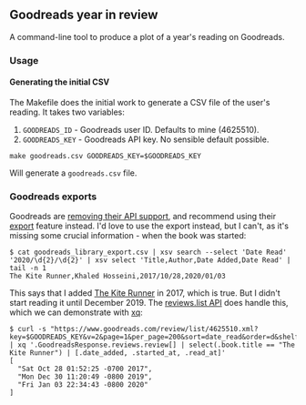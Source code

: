 ## Goodreads year in review

A command-line tool to produce a plot of a year's reading on Goodreads.

### Usage

#### Generating the initial CSV

The Makefile does the initial work to generate a CSV file of the user's
reading. It takes two variables:

1. `GOODREADS_ID` - Goodreads user ID. Defaults to mine (4625510).
2. `GOODREADS_KEY` - Goodreads API key. No sensible default possible.

```shell
make goodreads.csv GOODREADS_KEY=$GOODREADS_KEY
```

Will generate a `goodreads.csv` file.

### Goodreads exports

Goodreads are [removing their API support][api], and recommend using their
[export] feature instead. I'd love to use the export instead, but I can't, as
it's missing some crucial information - when the book was started:

```shell
$ cat goodreads_library_export.csv | xsv search --select 'Date Read' '2020/\d{2}/\d{2}' | xsv select 'Title,Author,Date Added,Date Read' | tail -n 1
The Kite Runner,Khaled Hosseini,2017/10/28,2020/01/03
```

This says that I added [The Kite Runner][tkr] in 2017, which is true. But I
didn't start reading it until December 2019. The [reviews.list API][rl] does
handle this, which we can demonstrate with [xq]:

```shell
$ curl -s "https://www.goodreads.com/review/list/4625510.xml?key=$GOODREADS_KEY&v=2&page=1&per_page=200&sort=date_read&order=d&shelf=read" | xq '.GoodreadsResponse.reviews.review[] | select(.book.title == "The Kite Runner") | [.date_added, .started_at, .read_at]'
[
  "Sat Oct 28 01:52:25 -0700 2017",
  "Mon Dec 30 11:20:49 -0800 2019",
  "Fri Jan 03 22:34:43 -0800 2020"
]
```

[api]: https://help.goodreads.com/s/article/Does-Goodreads-support-the-use-of-APIs
[export]: https://help.goodreads.com/s/article/How-do-I-import-or-export-my-books-1553870934590
[tkr]: https://www.goodreads.com/book/show/77203.The_Kite_Runner
[rl]: https://www.goodreads.com/api/index#reviews.list
[xq]: https://kislyuk.github.io/yq/#xml-support
